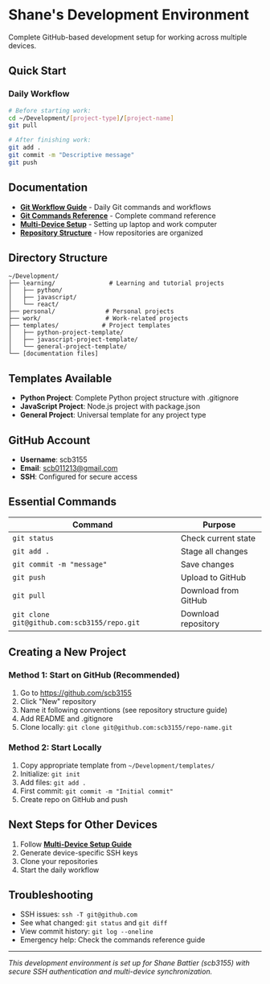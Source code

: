# Shane's Development Environment

Complete GitHub-based development setup for working across multiple devices.

## Quick Start

### Daily Workflow
```bash
# Before starting work:
cd ~/Development/[project-type]/[project-name]
git pull

# After finishing work:
git add .
git commit -m "Descriptive message"
git push
```

## Documentation

- **[Git Workflow Guide](git-workflow-guide.md)** - Daily Git commands and workflows
- **[Git Commands Reference](git-commands-reference.md)** - Complete command reference
- **[Multi-Device Setup](multi-device-setup-guide.md)** - Setting up laptop and work computer
- **[Repository Structure](github-repository-structure.md)** - How repositories are organized

## Directory Structure

```
~/Development/
├── learning/               # Learning and tutorial projects
│   ├── python/
│   ├── javascript/
│   └── react/
├── personal/              # Personal projects
├── work/                  # Work-related projects
├── templates/            # Project templates
│   ├── python-project-template/
│   ├── javascript-project-template/
│   └── general-project-template/
└── [documentation files]
```

## Templates Available

- **Python Project**: Complete Python project structure with .gitignore
- **JavaScript Project**: Node.js project with package.json
- **General Project**: Universal template for any project type

## GitHub Account

- **Username**: scb3155
- **Email**: scb011213@gmail.com
- **SSH**: Configured for secure access

## Essential Commands

| Command | Purpose |
|---------|---------|
| `git status` | Check current state |
| `git add .` | Stage all changes |
| `git commit -m "message"` | Save changes |
| `git push` | Upload to GitHub |
| `git pull` | Download from GitHub |
| `git clone git@github.com:scb3155/repo.git` | Download repository |

## Creating a New Project

### Method 1: Start on GitHub (Recommended)
1. Go to https://github.com/scb3155
2. Click "New" repository
3. Name it following conventions (see repository structure guide)
4. Add README and .gitignore
5. Clone locally: `git clone git@github.com:scb3155/repo-name.git`

### Method 2: Start Locally
1. Copy appropriate template from `~/Development/templates/`
2. Initialize: `git init`
3. Add files: `git add .`
4. First commit: `git commit -m "Initial commit"`
5. Create repo on GitHub and push

## Next Steps for Other Devices

1. Follow **[Multi-Device Setup Guide](multi-device-setup-guide.md)**
2. Generate device-specific SSH keys
3. Clone your repositories
4. Start the daily workflow

## Troubleshooting

- SSH issues: `ssh -T git@github.com`
- See what changed: `git status` and `git diff`
- View commit history: `git log --oneline`
- Emergency help: Check the commands reference guide

---

*This development environment is set up for Shane Battier (scb3155) with secure SSH authentication and multi-device synchronization.*